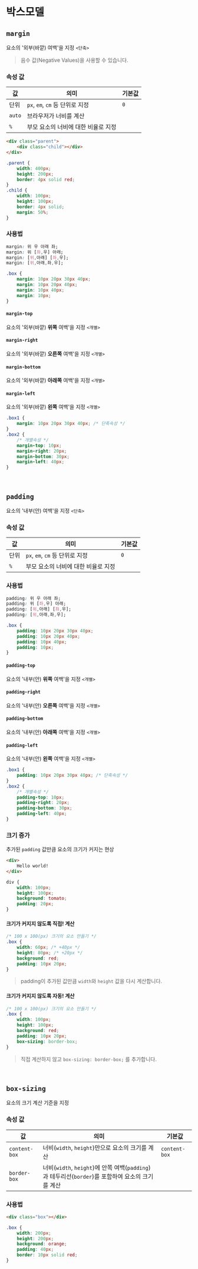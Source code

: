 # 박스모델

## `margin`

요소의 '외부(바깥) 여백'을 지정 `<단축>`

> 음수 값(Negative Values)을 사용할 수 있습니다. 

### 속성 값

| 값     | 의미                                | 기본값 |
| ------ | ----------------------------------- | ------ |
| 단위   | `px`, `em`, `cm` 등 단위로 지정     | `0`    |
| `auto` | 브라우저가 너비를 계산              |        |
| `%`    | 부모 요소의 너비에 대한 비율로 지정 |        |

```html
<div class="parent">
    <div class="child"></div>
</div>
```

```css
.parent {
    width: 400px;
    height: 200px;
    border: 4px solid red;
}
.child {
    width: 100px;
    height: 100px;
    border: 4px solid;
    margin: 50%;
}
```

### 사용법

```css
margin: 위 우 아래 좌;
margin: 위 [좌,우] 아래;
margin: [위,아래] [좌,우];
margin: [위,아래,좌,우];
```

```css
.box {
    margin: 10px 20px 30px 40px;
    margin: 10px 20px 40px;
    margin: 10px 40px;
    margin: 10px;
}
```

#### `margin-top`

요소의 '외부(바깥) **위쪽** 여백'을 지정 `<개별>`

#### `margin-right`

요소의 '외부(바깥) **오른쪽** 여백'을 지정 `<개별>`

#### `margin-bottom`

요소의 '외부(바깥) **아래쪽** 여백'을 지정 `<개별>`

#### `margin-left`

요소의 '외부(바깥) **왼쪽** 여백'을 지정 `<개별>`

```css
.box1 {
    margin: 10px 20px 30px 40px; /* 단축속성 */
}
.box2 {
    /* 개별속성 */
    margin-top: 10px;
    margin-right: 20px;
    margin-bottom: 30px;
    margin-left: 40px;
}
```

<br>

## `padding`

요소의 '내부(안) 여백'을 지정 `<단축>`

### 속성 값

| 값   | 의미                                | 기본값 |
| ---- | ----------------------------------- | ------ |
| 단위 | `px`, `em`, `cm` 등 단위로 지정     | `0`    |
| `%`  | 부모 요소의 너비에 대한 비율로 지정 |        |

### 사용법

```css
padding: 위 우 아래 좌;
padding: 위 [좌,우] 아래;
padding: [위,아래] [좌,우];
padding: [위,아래,좌,우];
```

```css
.box {
    padding: 10px 20px 30px 40px;
    padding: 10px 20px 40px;
    padding: 10px 40px;
    padding: 10px;
}
```

#### `padding-top`

요소의 '내부(안) **위쪽** 여백'을 지정 `<개별>`

#### `padding-right`

요소의 '내부(안) **오른쪽** 여백'을 지정 `<개별>`

#### `padding-bottom`

요소의 '내부(안) **아래쪽** 여백'을 지정 `<개별>`

#### `padding-left`

요소의 '내부(안) **왼쪽** 여백'을 지정 `<개별>`

```css
.box1 {
    padding: 10px 20px 30px 40px; /* 단축속성 */
}
.box2 {
    /* 개별속성 */
    padding-top: 10px;
    padding-right: 20px;
    padding-bottom: 30px;
    padding-left: 40px;
}
```

### 크기 증가

추가된 `padding` 값만큼 요소의 크기가 커지는 현상

```html
<div>
    Hello world!
</div>
```

```css
div {
    width: 100px;
    height: 100px;
    background: tomato;
    padding: 20px;
}
```

#### 크기가 커지지 않도록 직접! 계산

```css
/* 100 x 100(px) 크기의 요소 만들기 */
.box {
    width: 60px; /* +40px */
    height: 80px; /* +20px */
    background: red;
    padding: 10px 20px;
}
```

> padding이 추가된 값만큼 `width`와 `height` 값을 다시 계산합니다. 

#### 크기가 커지지 않도록 자동! 계산

```css
/* 100 x 100(px) 크기의 요소 만들기 */
.box {
    width: 100px;
    height: 100px;
    background: red;
    padding: 10px 20px;
    box-sizing: border-box;
}
```

> 직접 계산하지 않고 `box-sizing: border-box;` 를 추가합니다. 

<br>

## `box-sizing`

요소의 크기 계산 기준을 지정

### 속성 값

| 값            | 의미                                                         | 기본값        |
| ------------- | ------------------------------------------------------------ | ------------- |
| `content-box` | 너비(`width`, `height`)만으로 요소의 크기를 계산             | `content-box` |
| `border-box`  | 너비(`width`, `height`)에 안쪽 여백(`padding`)과 테두리선(`border`)를 포함하여 요소의 크기를 계산 |               |

### 사용법

```html
<div class="box"></div>
```

```css
.box {
    width: 200px;
    height: 200px;
    background: orange;
    padding: 40px;
    border: 10px solid red;
}
```

